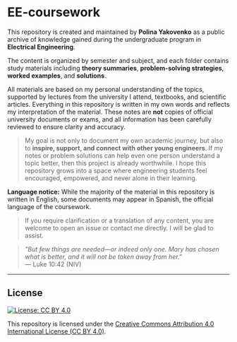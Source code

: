 # EE-coursework

This repository is created and maintained by **Polina Yakovenko** as a public archive of knowledge gained during the undergraduate program in **Electrical Engineering**.

The content is organized by semester and subject, and each folder contains study materials including **theory summaries**, **problem-solving strategies**, **worked examples**, and **solutions**.

All materials are based on my personal understanding of the topics, supported by lectures from the university I attend, textbooks, and scientific articles. Everything in this repository is written in my own words and reflects my interpretation of the material. These notes are **not** copies of official university documents or exams, and all information has been carefully reviewed to ensure clarity and accuracy.

> My goal is not only to document my own academic journey, but also to **inspire, support, and connect with other young engineers**. If my notes or problem solutions can help even one person understand a topic better, then this project is already worthwhile. I hope this repository grows into a space where engineering students feel encouraged, empowered, and never alone in their learning.

**Language notice:** While the majority of the material in this repository is written in English, some documents may appear in Spanish, the official language of the coursework.
> If you require clarification or a translation of any content, you are welcome to open an issue or contact me directly. I will be glad to assist.

> _"But few things are needed—or indeed only one. Mary has chosen what is better, and it will not be taken away from her."_  
> — Luke 10:42 (NIV)

---

## License

[![License: CC BY 4.0](https://img.shields.io/badge/License-CC%20BY%204.0-lightgrey.svg)](https://creativecommons.org/licenses/by/4.0/)

This repository is licensed under the [Creative Commons Attribution 4.0 International License (CC BY 4.0)](https://creativecommons.org/licenses/by/4.0/).

